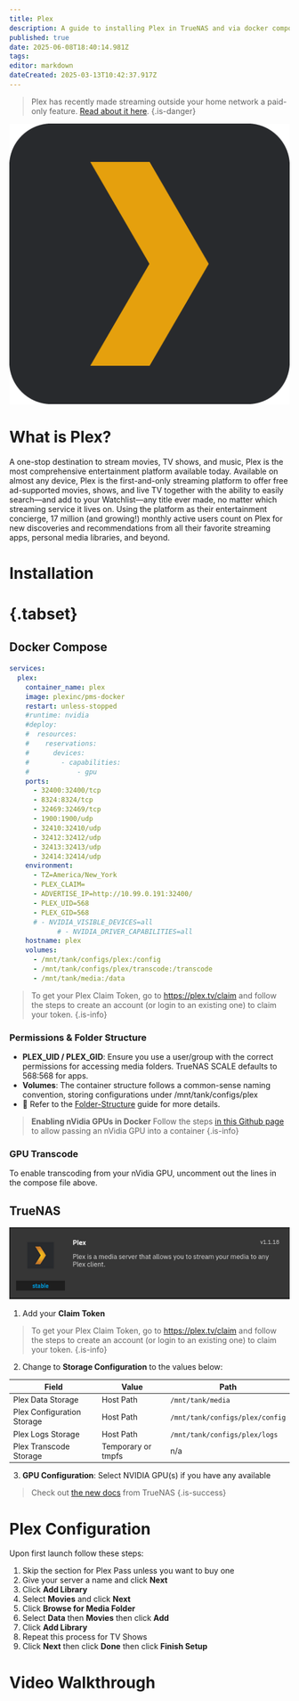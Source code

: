 ```yaml
---
title: Plex
description: A guide to installing Plex in TrueNAS and via docker compose
published: true
date: 2025-06-08T18:40:14.981Z
tags: 
editor: markdown
dateCreated: 2025-03-13T10:42:37.917Z
---
```


> Plex has recently made streaming outside your home network a paid-only feature. [Read about it here](https://www.plex.tv/blog/important-2025-plex-updates/). 
{.is-danger}



![plex.png](/plex.png)


# What is Plex?
A one-stop destination to stream movies, TV shows, and music, Plex is the most comprehensive entertainment platform available today. Available on almost any device, Plex is the first-and-only streaming platform to offer free ad-supported movies, shows, and live TV together with the ability to easily search—and add to your Watchlist—any title ever made, no matter which streaming service it lives on. Using the platform as their entertainment concierge, 17 million (and growing!) monthly active users count on Plex for new discoveries and recommendations from all their favorite streaming apps, personal media libraries, and beyond.

# Installation
# {.tabset}
## Docker Compose
```yaml
services:
  plex:
    container_name: plex
    image: plexinc/pms-docker
    restart: unless-stopped
    #runtime: nvidia
    #deploy:
    #  resources:
    #    reservations:
    #      devices:
    #        - capabilities:
    #            - gpu
    ports:
      - 32400:32400/tcp
      - 8324:8324/tcp
      - 32469:32469/tcp
      - 1900:1900/udp
      - 32410:32410/udp
      - 32412:32412/udp
      - 32413:32413/udp
      - 32414:32414/udp
    environment:
      - TZ=America/New_York
      - PLEX_CLAIM=
      - ADVERTISE_IP=http://10.99.0.191:32400/
      - PLEX_UID=568
      - PLEX_GID=568
      # - NVIDIA_VISIBLE_DEVICES=all
			# - NVIDIA_DRIVER_CAPABILITIES=all
    hostname: plex
    volumes:
      - /mnt/tank/configs/plex:/config
      - /mnt/tank/configs/plex/transcode:/transcode
      - /mnt/tank/media:/data
```
> To get your Plex Claim Token, go to https://plex.tv/claim and follow the steps to create an account (or login to an existing one) to claim your token.
{.is-info}


### Permissions & Folder Structure
- **PLEX_UID / PLEX_GID**: Ensure you use a user/group with the correct permissions for accessing media folders. TrueNAS SCALE defaults to 568:568 for apps.
- **Volumes**: The container structure follows a common-sense naming convention, storing configurations under /mnt/tank/configs/plex
- 📌 Refer to the [Folder-Structure](/Folder-Structure) guide for more details.

> **Enabling nVidia GPUs in Docker**
> Follow the steps [in this Github page](https://github.com/NVIDIA/nvidia-container-toolkit) to allow passing an nVidia GPU into a container
{.is-info}
### GPU Transcode
To enable transcoding from your nVidia GPU, uncomment out the lines in the compose file above.

## TrueNAS
![screenshot_from_2025-03-13_06-45-49.png](/screenshot_from_2025-03-13_06-45-49.png)

1. Add your **Claim Token**
> To get your Plex Claim Token, go to https://plex.tv/claim and follow the steps to create an account (or login to an existing one) to claim your token.
{.is-info}
2. Change to **Storage Configuration** to the values below: 

| Field | Value | Path |
| --- | --- | --- |
| Plex Data Storage | Host Path | `/mnt/tank/media` |
| Plex Configuration Storage | Host Path | `/mnt/tank/configs/plex/config` |
| Plex Logs Storage | Host Path | `/mnt/tank/configs/plex/logs` |
| Plex Transcode Storage | Temporary or tmpfs | n/a |

3. **GPU Configuration**: Select NVIDIA GPU(s) if you have any available

> Check out [the new docs](https://apps.truenas.com/resources/deploy-plex) from TrueNAS
{.is-success}

# Plex Configuration
Upon first launch follow these steps:
1. Skip the section for Plex Pass unless you want to buy one
1. Give your server a name and click **Next**
1. Click **Add Library**
1. Select **Movies** and click **Next**
1. Click **Browse for Media Folder**
1. Select **Data** then **Movies** then click **Add**
1. Click **Add Library**
1. Repeat this process for TV Shows
1. Click **Next** then click **Done** then click **Finish Setup**

# Video Walkthrough
[](https://youtu.be/L8Wn5EPwuYI)

